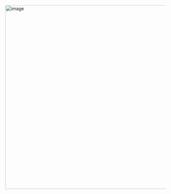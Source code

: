 <img width="633" height="579" alt="image" src="https://github.com/user-attachments/assets/39e2db8b-5466-46cf-98d4-008d534fab8c" />
